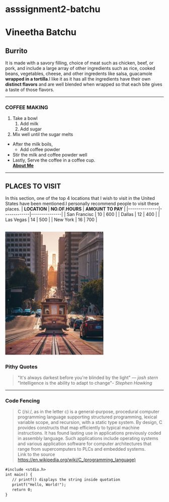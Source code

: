 # asssignment2-batchu
# Vineetha Batchu
## Burrito
It is made with a savory filling, choice of meat such as chicken, beef, or pork, and  include a large array of other ingredients such as rice, cooked beans, vegetables, cheese, and other ingredents like salsa, guacamole **wrapped in a tortilla**.I like it as it has all the ingredients have their own **distinct flavors** and are well blended when wrapped so that each bite gives a taste of those flavors.

------------------------------------
### COFFEE MAKING
1. Take a bowl
    1. Add milk
    2. Add sugar
2. Mix well until the sugar melts
* After the milk boils,
    * Add coffee powder
* Stir the milk and coffee powder well
* Lastly, Serve the coffee in a coffee cup.    
**[About Me](AboutMe.md)** 
---
## PLACES TO VISIT
In this section, one of the top 4 locations that I wish to visit in the United States have been mentioned.I personally recommend people to visit these places.
| **LOCATION**  | **NO.OF.HOURS** | **AMOUNT TO PAY** |
|---------------|-------------|---------------|
| San Francisc  | 10          | 600           |
| Dallas        | 12          | 400           |
| Las Vegas     | 14          | 500           |
| New York      | 16          | 700           | 

![sf](images/location/san.jpg)
----
### Pithy Quotes
> "It's always darkest before you're blinded by the light" ― *josh stern*  
> "Intelligence is the ability to adapt to change"- *Stephen Hawking*  

---
### Code Fencing
> C (/siː/, as in the letter c) is a general-purpose, procedural computer programming language supporting structured programming, lexical variable scope, and recursion, with a static type system. By design, C provides constructs that map efficiently to typical machine instructions. It has found lasting use in applications previously coded in assembly language. Such applications include operating systems and various application software for computer architectures that range from supercomputers to PLCs and embedded systems.  
Link to the source <https://en.wikipedia.org/wiki/C_(programming_language)>

```
#include <stdio.h>
int main() {
   // printf() displays the string inside quotation
   printf("Hello, World!");
   return 0;
}
```
